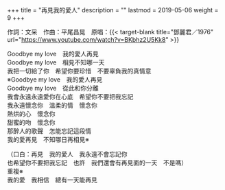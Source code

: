 +++
title = "再見我的愛人"
description = ""
lastmod = 2019-05-06
weight = 9
+++

作詞：文采　作曲：平尾昌晃　原唱：{{< target-blank title="鄧麗君／1976" url="https://www.youtube.com/watch?v=BKbhz2U5Kk8" >}}

Goodbye my love　我的愛人再見  
Goodbye my love　相見不知哪一天  
我把一切給了你　希望你要珍惜　不要辜負我的真情意  
※Goodbye my love　我的愛人再見  
Goodbye my love　從此和你分離  
我會永遠永遠愛你在心底　希望你不要把我忘記  
我永遠懷念你　溫柔的情　懷念你  
熱烘的心　懷念你  
甜蜜的吻　懷念你  
那醉人的歌聲　怎能忘記這段情  
我的愛再見　不知哪日再相見※  

（口白：再見　我的愛人　我永遠不會忘記你  
也希望你不要把我忘記　也許　我們還會有再見面的一天　不是嗎）  
重複※  
我的愛　我相信　總有一天能再見
